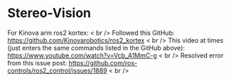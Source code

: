 # Stereo-Vision

For Kinova arm ros2 kortex: < br />
Followed this GitHub: https://github.com/Kinovarobotics/ros2_kortex < br />
This video at times (just enters the same commands listed in the GitHub above): https://www.youtube.com/watch?v=Vcb_A1MmC-g < br />
Resolved error from this issue post: https://github.com/ros-controls/ros2_control/issues/1889 < br />
